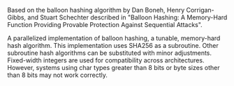 Based on the balloon hashing algorithm by Dan Boneh, Henry Corrigan-Gibbs, and Stuart Schechter described in "Balloon Hashing: A Memory-Hard Function Providing Provable Protection Against Sequential Attacks".

A parallelized implementation of balloon hashing, a tunable, memory-hard hash algorithm. This implementation uses SHA256 as a subroutine. Other subroutine hash algorithms can be substituted with minor adjustments. Fixed-width integers are used for compatibility across architectures. However, systems using char types greater than 8 bits or byte sizes other than 8 bits may not work correctly.
